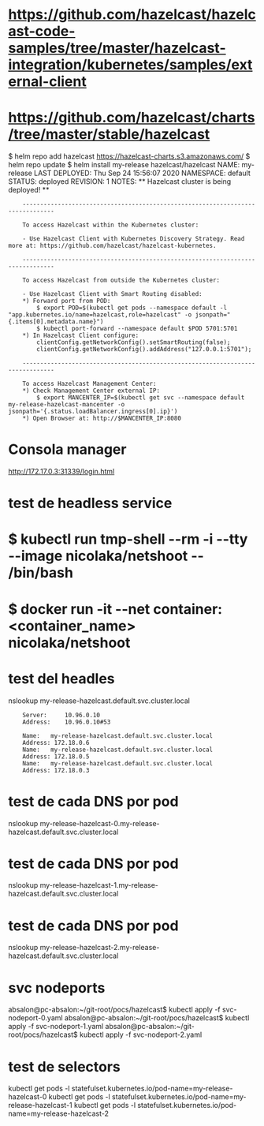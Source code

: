 # https://github.com/hazelcast/hazelcast-code-samples/tree/master/hazelcast-integration/kubernetes/samples/external-client

# https://github.com/hazelcast/charts/tree/master/stable/hazelcast
$ helm repo add hazelcast https://hazelcast-charts.s3.amazonaws.com/
$ helm repo update
$ helm install my-release hazelcast/hazelcast
        NAME: my-release
        LAST DEPLOYED: Thu Sep 24 15:56:07 2020
        NAMESPACE: default
        STATUS: deployed
        REVISION: 1
        NOTES:
        ** Hazelcast cluster is being deployed! **

        -------------------------------------------------------------------------------

        To access Hazelcast within the Kubernetes cluster:

        - Use Hazelcast Client with Kubernetes Discovery Strategy. Read more at: https://github.com/hazelcast/hazelcast-kubernetes.

        -------------------------------------------------------------------------------

        To access Hazelcast from outside the Kubernetes cluster:

        - Use Hazelcast Client with Smart Routing disabled:
        *) Forward port from POD:
            $ export POD=$(kubectl get pods --namespace default -l "app.kubernetes.io/name=hazelcast,role=hazelcast" -o jsonpath="{.items[0].metadata.name}")
            $ kubectl port-forward --namespace default $POD 5701:5701
        *) In Hazelcast Client configure:
            clientConfig.getNetworkConfig().setSmartRouting(false);
            clientConfig.getNetworkConfig().addAddress("127.0.0.1:5701");

        -------------------------------------------------------------------------------

        To access Hazelcast Management Center:
        *) Check Management Center external IP:
            $ export MANCENTER_IP=$(kubectl get svc --namespace default my-release-hazelcast-mancenter -o jsonpath='{.status.loadBalancer.ingress[0].ip}')
        *) Open Browser at: http://$MANCENTER_IP:8080

# Consola manager
http://172.17.0.3:31339/login.html

# test de headless service
# $ kubectl run tmp-shell --rm -i --tty --image nicolaka/netshoot -- /bin/bash
# $ docker run -it --net container:<container_name> nicolaka/netshoot

# test del headles
nslookup my-release-hazelcast.default.svc.cluster.local

        Server:		10.96.0.10
        Address:	10.96.0.10#53

        Name:	my-release-hazelcast.default.svc.cluster.local
        Address: 172.18.0.6
        Name:	my-release-hazelcast.default.svc.cluster.local
        Address: 172.18.0.5
        Name:	my-release-hazelcast.default.svc.cluster.local
        Address: 172.18.0.3


# test de cada DNS por pod
nslookup my-release-hazelcast-0.my-release-hazelcast.default.svc.cluster.local

# test de cada DNS por pod
nslookup my-release-hazelcast-1.my-release-hazelcast.default.svc.cluster.local

# test de cada DNS por pod
nslookup my-release-hazelcast-2.my-release-hazelcast.default.svc.cluster.local

# svc nodeports
absalon@pc-absalon:~/git-root/pocs/hazelcast$ kubectl apply -f svc-nodeport-0.yaml 
absalon@pc-absalon:~/git-root/pocs/hazelcast$ kubectl apply -f svc-nodeport-1.yaml 
absalon@pc-absalon:~/git-root/pocs/hazelcast$ kubectl apply -f svc-nodeport-2.yaml 

# test de selectors
kubectl get pods -l statefulset.kubernetes.io/pod-name=my-release-hazelcast-0
kubectl get pods -l statefulset.kubernetes.io/pod-name=my-release-hazelcast-1
kubectl get pods -l statefulset.kubernetes.io/pod-name=my-release-hazelcast-2